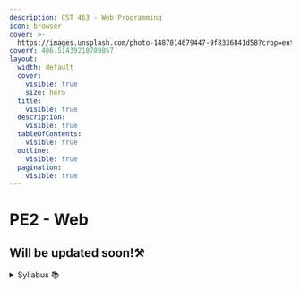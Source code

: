 ```yaml
---
description: CST 463 - Web Programming
icon: browser
cover: >-
  https://images.unsplash.com/photo-1487014679447-9f8336841d58?crop=entropy&cs=srgb&fm=jpg&ixid=M3wxOTcwMjR8MHwxfHNlYXJjaHw4fHx3ZWJzaXRlfGVufDB8fHx8MTc1MTU5NTM1NHww&ixlib=rb-4.1.0&q=85
coverY: 486.51439218709857
layout:
  width: default
  cover:
    visible: true
    size: hero
  title:
    visible: true
  description:
    visible: true
  tableOfContents:
    visible: true
  outline:
    visible: true
  pagination:
    visible: true
---
```


# PE2 - Web

## Will be updated soon!⚒️

<details>

<summary>Syllabus 📚</summary>

[CST 463](https://drive.google.com/file/d/1OYysIBdkW8AprV6faihF6uN_mKhLf9nS/view?usp=drive_link) 👈

</details>
